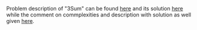 Problem description of "3Sum" can be found [here](https://leetcode.com/problems/3sum/) and its solution [here](https://github.com/aurimas13/Solutions-To-Problems/blob/main/LeetCode/Python%20Solutions/3Sum/3Sum.py) while the comment on commplexities and description with solution as well given [here](https://leetcode.com/problems/3sum/solutions/3244995/python-solution/).
